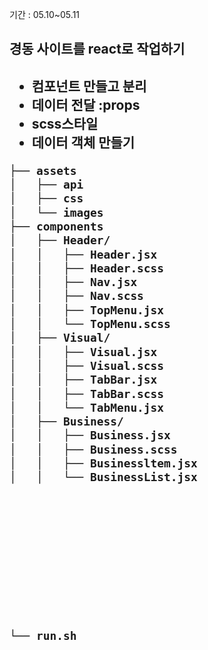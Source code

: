 기간 : 05.10~05.11
<h2>경동 사이트를 react로 작업하기<h2>

- 컴포넌트 만들고 분리
- 데이터 전달 :props
- scss스타일
- 데이터 객체 만들기

  
```bash
├── assets
│   ├── api
│   ├── css
│   └── images
├── components
│   ├── Header/
│   │   ├── Header.jsx
│   │   ├── Header.scss
│   │   ├── Nav.jsx
│   │   ├── Nav.scss
│   │   ├── TopMenu.jsx
│   │   └── TopMenu.scss
│   ├── Visual/
│   │   ├── Visual.jsx
│   │   ├── Visual.scss
│   │   ├── TabBar.jsx
│   │   ├── TabBar.scss
│   │   └── TabMenu.jsx
│   ├── Business/
│   │   ├── Business.jsx
│   │   ├── Business.scss
│   │   ├── Businessltem.jsx
│   │   └── BusinessList.jsx











└── run.sh
``` 
